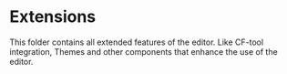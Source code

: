 # Extensions

This folder contains all extended features of the editor. Like CF-tool integration, Themes and other components that enhance the use of the editor.